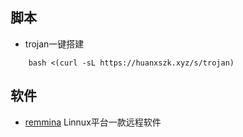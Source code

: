 ## 脚本
* trojan一键搭建
```
    bash <(curl -sL https://huanxszk.xyz/s/trojan)
```
## 软件

* [remmina](https://remmina.org/) Linnux平台一款远程软件
